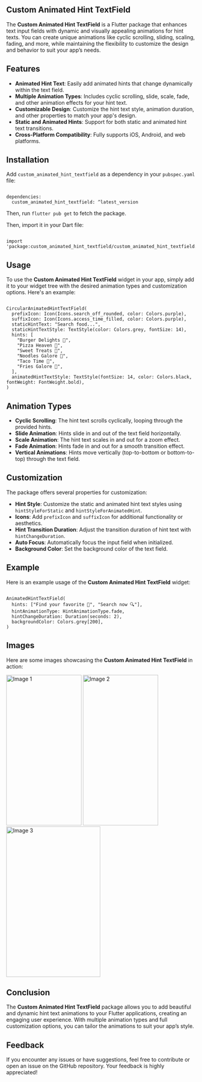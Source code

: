 <h2>Custom Animated Hint TextField</h2>

<p>The <strong>Custom Animated Hint TextField</strong> is a Flutter package that enhances text input fields with dynamic and visually appealing animations for hint texts. You can create unique animations like cyclic scrolling, sliding, scaling, fading, and more, while maintaining the flexibility to customize the design and behavior to suit your app’s needs.</p>

<h2>Features</h2>
<ul>
  <li><strong>Animated Hint Text</strong>: Easily add animated hints that change dynamically within the text field.</li>
  <li><strong>Multiple Animation Types</strong>: Includes cyclic scrolling, slide, scale, fade, and other animation effects for your hint text.</li>
  <li><strong>Customizable Design</strong>: Customize the hint text style, animation duration, and other properties to match your app's design.</li>
  <li><strong>Static and Animated Hints</strong>: Support for both static and animated hint text transitions.</li>
  <li><strong>Cross-Platform Compatibility</strong>: Fully supports iOS, Android, and web platforms.</li>
</ul>

<h2>Installation</h2>
<p>Add <code>custom_animated_hint_textfield</code> as a dependency in your <code>pubspec.yaml</code> file:</p>
<pre><code> 
dependencies:
  custom_animated_hint_textfield: ^latest_version
</code></pre>
<p>Then, run <code>flutter pub get</code> to fetch the package.</p>

<p>Then, import it in your Dart file:</p>
<pre><code> 
import 'package:custom_animated_hint_textfield/custom_animated_hint_textfield.dart';
</code></pre>

<h2>Usage</h2>
<p>To use the <strong>Custom Animated Hint TextField</strong> widget in your app, simply add it to your widget tree with the desired animation types and customization options. Here's an example:</p>
<pre><code>
CircularAnimatedHintTextField(
  prefixIcon: Icon(Icons.search_off_rounded, color: Colors.purple), 
  suffixIcon: Icon(Icons.access_time_filled, color: Colors.purple),
  staticHintText: "Search food...",
  staticHintTextStyle: TextStyle(color: Colors.grey, fontSize: 14),
  hints: [
    "Burger Delights 🍔",
    "Pizza Heaven 🍕",
    "Sweet Treats 🍰",
    "Noodles Galore 🍜",
    "Taco Time 🌯",
    "Fries Galore 🍟",
  ],
  animatedHintTextStyle: TextStyle(fontSize: 14, color: Colors.black, fontWeight: FontWeight.bold),
)
</code></pre>

<h2>Animation Types</h2>
<ul>
  <li><strong>Cyclic Scrolling</strong>: The hint text scrolls cyclically, looping through the provided hints.</li>
  <li><strong>Slide Animation</strong>: Hints slide in and out of the text field horizontally.</li>
  <li><strong>Scale Animation</strong>: The hint text scales in and out for a zoom effect.</li>
  <li><strong>Fade Animation</strong>: Hints fade in and out for a smooth transition effect.</li>
  <li><strong>Vertical Animations</strong>: Hints move vertically (top-to-bottom or bottom-to-top) through the text field.</li>
</ul>

<h2>Customization</h2>
<p>The package offers several properties for customization:</p>
<ul>
  <li><strong>Hint Style</strong>: Customize the static and animated hint text styles using <code>hintStyleForStatic</code> and <code>hintStyleForAnimatedHint</code>.</li>
  <li><strong>Icons</strong>: Add <code>prefixIcon</code> and <code>suffixIcon</code> for additional functionality or aesthetics.</li>
  <li><strong>Hint Transition Duration</strong>: Adjust the transition duration of hint text with <code>hintChangeDuration</code>.</li>
  <li><strong>Auto Focus</strong>: Automatically focus the input field when initialized.</li>
  <li><strong>Background Color</strong>: Set the background color of the text field.</li>
</ul>

<h2>Example</h2>
<p>Here is an example usage of the <strong>Custom Animated Hint TextField</strong> widget:</p>
<pre><code>
AnimatedHintTextField(
  hints: ["Find your favorite 🍕", "Search now 🔍"],
  hintAnimationType: HintAnimationType.fade,
  hintChangeDuration: Duration(seconds: 2),
  backgroundColor: Colors.grey[200],
)
</code></pre>

<h2>Images</h2>
<p>Here are some images showcasing the <strong>Custom Animated Hint TextField</strong> in action:</p>
<img src="https://github.com/user-attachments/assets/f5d33b98-b737-4f0e-9890-55c7bdeed24a" alt="Image 1" height="400" width="200">
<img src="https://github.com/user-attachments/assets/a6325497-b4cc-4a1a-989d-13de6a30e82a" alt="Image 2" height="400" width="200">
<img src="https://github.com/user-attachments/assets/ee8045e6-7de5-44a2-add2-7e5c1fd14319" alt="Image 3" height="400" width="250">

<h2>Conclusion</h2>
<p>The <strong>Custom Animated Hint TextField</strong> package allows you to add beautiful and dynamic hint text animations to your Flutter applications, creating an engaging user experience. With multiple animation types and full customization options, you can tailor the animations to suit your app’s style.</p>

<h2>Feedback</h2>
<p>If you encounter any issues or have suggestions, feel free to contribute or open an issue on the GitHub repository. Your feedback is highly appreciated!</p>







